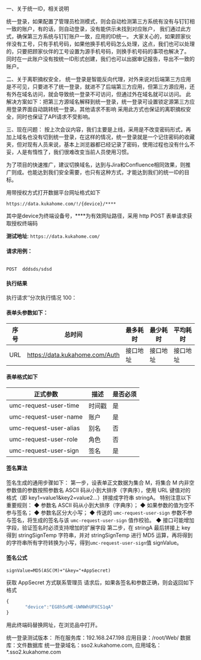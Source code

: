 ### 
一、关于统一ID，相关说明

统一登录，如果配置了管理员检测模式，则会自动检测第三方系统有没有与钉钉相一致的账户，有的话，则自动登录，没有能供示未找到对应账户，
我们通过此方式，确保第三方系统与钉钉账户一致，应用的ID统一。
大家关心的，如果顾家伙伴没有工号，只有手机号码，如果他换手机号码怎么处理，这点，我们也可以处理的，只要把顾家伙伴的工号设置为源手机号码，则换手机号码的事项也解决了。
同时在一此账户没有按统一ID形式创建，我们也可以出据审记报告，导出不一致的账户。

二、关于离职摘权安全，
统一登录是智能反向代理，对外来说对后端第三方应用是不可见，只要进不了统一登录，就进不了后端第三方应用，但第三方源应用，还有外在域名访问，就会导致统一登录不可访问，但通过外在域名就可以访问。
此解决方案如下：把第三方源域名解释到统一登录，统一登录可设置锁定源第三方应用登录界面自动跳转统一登录。其他请求不影响
采用此方式也保证的离职摘权安全，同时也保证了API请求不受影响。

三、现在问题：
按上次会议内容，我们主要是上线，采用是不改变密码形式，再加上域名也没有切到统一登录，在这样的情况，统一登录就是一个记住密码的收藏夹，但对现有人员来说，基本上浏览器都已经记录了密码，使用过程也没有什么不妥，人是有惰性了，我们很难改变当前人员使用习惯。

为了项目的快速推广，建议切换域名，达到与Jira和Confluence相同效果，则推广则成。也能达到我们安全需要，也只有这种方式，才能达到我们的统一ID的目标。



用带授权方式打开数据平台网址格式如下
```
https://data.kukahome.com/!/{device}/****

```
其中是device为终端设备号，****为有效网址路径，采用 http POST 表单请求获取授权终端码
 
**测试地址**:  `https://data.kukahome.com/`
  


#### 请求用例：
```

POST  dddsds/sdsd
```

#### 执行结果
执行请求‘’分次执行情况
100：



#### 表单头参数如下：

| 序号 | 总时间 |最多耗时|最少耗时|平均耗时|
| --- | --| --|--- |-- |
| URL          | https://data.kukahome.com/Auth    | 接口地址     |接口地址 |接口地址 |

#### 表单格式如下

| 正式参数               | 描述   | 是否必须 |
| ---------------------- | ------ | -------- |
| umc-request-user-time  | 时间戳 | 是       |
| umc-request-user-name  | 账户   | 是       |
| umc-request-user-alias | 别名   | 否       |
| umc-request-user-role  | 角色   | 否       |
| umc-request-user-sign  | 签名   | 是       |

#### 签名算法

签名生成的通用步骤如下：
第一步，设表单正文数据为集合 M，将集合 M 内非空参数值的参数按照参数名 ASCII 码从小到大排序（字典序），使用 URL 键值对的格式（即 key1=value1&key2=value2…）拼接成字符串 stringA。
特别注意以下重要规则：
◆ 参数名 ASCII 码从小到大排序（字典序）；
◆ 如果参数的值为空不参与签名；
◆ 参数名区分大小写；
◆ 传送的 `umc-request-user-sign` 参数不参与签名，将生成的签名与该 `umc-request-user-sign` 值作校验。
◆ 接口可能增加字段，验证签名时必须支持增加的扩展字段
第二步，在 stringA 最后拼接上 key 得到 stringSignTemp 字符串，并对 stringSignTemp 进行 MD5 运算，再将得到的字符串所有字符转换为小写，得到`umc-request-user-sign`值 signValue。

#### 签名公式

``` 
signValue=MD5(ASC(M)+"&key="+AppSecret)
```

获取 AppSecret 方式联系管理员
请求后，如果各签名和参数正确，则会返回如下格式

``` js
{
       "device":"EG8h5uME-UWNWhUPXCS1qA"
}
```

用此终端码替换网址，在浏览品中打开。

统一登录测试版本：
所在服务库：192.168.247.198
应用目录：/root/Web/
数据库：文件数据库
统一登录域名：sso2.kukahome.com,
应用域名：*.sso2.kukahome.com



